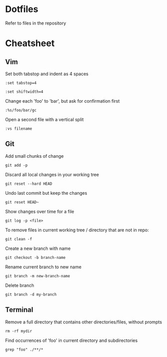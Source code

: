 # Dotfiles
Refer to files in the repository
# Cheatsheet
## Vim
Set both tabstop and indent as 4 spaces

`:set tabstop=4`

`:set shiftwidth=4`

Change each 'foo' to 'bar', but ask for confirmation first

`:%s/foo/bar/gc`

Open a second file with a vertical split

`:vs filename`

## Git
Add small chunks of change 

`git add -p`

Discard all local changes in your working tree

`git reset --hard HEAD`

Undo last commit but keep the changes

`git reset HEAD~`

Show changes over time for a file

`git log -p <file>`

To remove files in current working tree / directory that are not in repo:

`git clean -f`

Create a new branch with name

`git checkout -b branch-name`

Rename current branch to new name

`git branch -m new-branch-name`

Delete branch

`git branch -d my-branch`

## Terminal
Remove a full directory that contains other directories/files, without prompts

`rm -rf mydir`

Find occurrences of 'foo' in current directory and subdirectories

`grep "foo" ./**/*`
